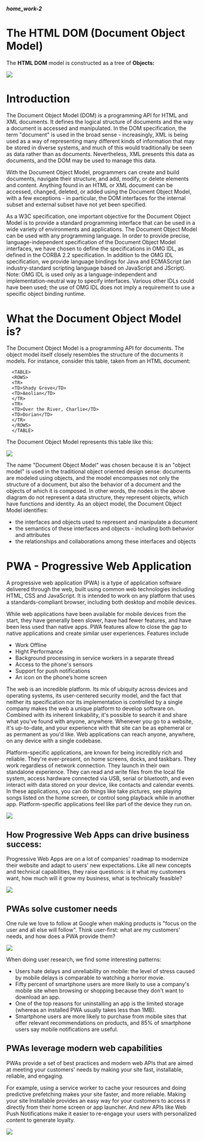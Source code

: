 ##### home_work-2
# The HTML DOM (Document Object Model)
The **HTML DOM** model is constructed as a tree of **Objects:**

<img src="dom.png">

# Introduction
The Document Object Model (DOM) is a programming API for HTML and XML documents. It defines the logical structure of documents and the way a document is accessed and manipulated. In the DOM specification, the term "document" is used in the broad sense - increasingly, XML is being used as a way of representing many different kinds of information that may be stored in diverse systems, and much of this would traditionally be seen as data rather than as documents. Nevertheless, XML presents this data as documents, and the DOM may be used to manage this data.

With the Document Object Model, programmers can create and build documents, navigate their structure, and add, modify, or delete elements and content. Anything found in an HTML or XML document can be accessed, changed, deleted, or added using the Document Object Model, with a few exceptions - in particular, the DOM interfaces for the internal subset and external subset have not yet been specified.

As a W3C specification, one important objective for the Document Object Model is to provide a standard programming interface that can be used in a wide variety of environments and applications. The Document Object Model can be used with any programming language. In order to provide precise, language-independent specification of the Document Object Model interfaces, we have chosen to define the specifications in OMG IDL, as defined in the CORBA 2.2 specification. In addition to the OMG IDL specification, we provide language bindings for Java and ECMAScript (an industry-standard scripting language based on JavaScript and JScript). Note: OMG IDL is used only as a language-independent and implementation-neutral way to specify interfaces. Various other IDLs could have been used; the use of OMG IDL does not imply a requirement to use a specific object binding runtime.
# What the Document Object Model is?
The Document Object Model is a programming API for documents. The object model itself closely resembles the structure of the documents it models. For instance, consider this table, taken from an HTML document:

      <TABLE>
      <ROWS> 
      <TR> 
      <TD>Shady Grove</TD>
      <TD>Aeolian</TD> 
      </TR> 
      <TR>
      <TD>Over the River, Charlie</TD>
      <TD>Dorian</TD> 
      </TR> 
      </ROWS>
      </TABLE>
    
The Document Object Model represents this table like this:

<img src="dom2.png">

The name "Document Object Model" was chosen because it is an "object model" is used in the traditional object oriented design sense: documents are modeled using objects, and the model encompasses not only the structure of a document, but also the behavior of a document and the objects of which it is composed. In other words, the nodes in the above diagram do not represent a data structure, they represent objects, which have functions and identity. As an object model, the Document Object Model identifies:

- the interfaces and objects used to represent and manipulate a document
- the semantics of these interfaces and objects - including both behavior and attributes
- the relationships and collaborations among these interfaces and objects

# PWA - Progressive Web Application
A progressive web application (PWA) is a type of application software delivered through the web, built using common web technologies including HTML, CSS and JavaScript. It is intended to work on any platform that uses a standards-compliant browser, including both desktop and mobile devices.

While web applications have been available for mobile devices from the start, they have generally been slower, have had fewer features, and have been less used than native apps. PWA features allow to close the gap to native applications and create similar user experiences. Features include

- Work Offline
- Hight Performance
- Background processing in service workers in a separate thread
- Access to the phone's sensors
- Support for push notifications
- An icon on the phone‘s home screen

The web is an incredible platform. Its mix of ubiquity across devices and operating systems, its user-centered security model, and the fact that neither its specification nor its implementation is controlled by a single company makes the web a unique platform to develop software on. Combined with its inherent linkability, it's possible to search it and share what you've found with anyone, anywhere. Whenever you go to a website, it's up-to-date, and your experience with that site can be as ephemeral or as permanent as you'd like. Web applications can reach anyone, anywhere, on any device with a single codebase.

Platform-specific applications, are known for being incredibly rich and reliable. They're ever-present, on home screens, docks, and taskbars. They work regardless of network connection. They launch in their own standalone experience. They can read and write files from the local file system, access hardware connected via USB, serial or bluetooth, and even interact with data stored on your device, like contacts and calendar events. In these applications, you can do things like take pictures, see playing songs listed on the home screen, or control song playback while in another app. Platform-specific applications feel like part of the device they run on.

<img src="pwa.png">

## How Progressive Web Apps can drive business success:
Progressive Web Apps are on a lot of companies' roadmap to modernize their website and adapt to users' new expectations. Like all new concepts and technical capabilities, they raise questions: is it what my customers want, how much will it grow my business, what is technically feasible?

<img src="pwa2.png">

## PWAs solve customer needs
One rule we love to follow at Google when making products is "focus on the user and all else will follow". Think user-first: what are my customers' needs, and how does a PWA provide them?

<img src="pwa3.png">

When doing user research, we find some interesting patterns:

- Users hate delays and unreliability on mobile: the level of stress caused by mobile delays is comparable to watching a horror movie.
- Fifty percent of smartphone users are more likely to use a company's mobile site when browsing or shopping because they don't want to download an app.
- One of the top reasons for uninstalling an app is the limited storage (whereas an installed PWA usually takes less than 1MB).
- Smartphone users are more likely to purchase from mobile sites that offer relevant recommendations on products, and 85% of smartphone users say mobile notifications are useful.

## PWAs leverage modern web capabilities

PWAs provide a set of best practices and modern web APIs that are aimed at meeting your customers' needs by making your site fast, installable, reliable, and engaging.

For example, using a service worker to cache your resources and doing predictive prefetching makes your site faster, and more reliable. Making your site Installable provides an easy way for your customers to access it directly from their home screen or app launcher. And new APIs like Web Push Notifications make it easier to re-engage your users with personalized content to generate loyalty.

<img src="pwa4.png">





